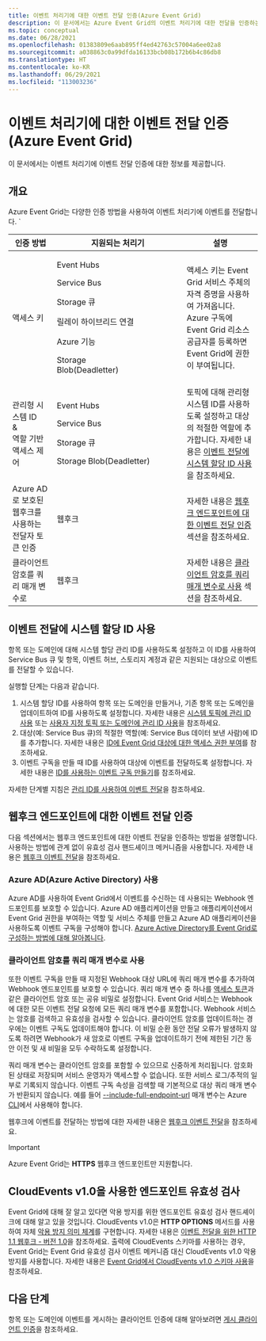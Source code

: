 ```yaml
---
title: 이벤트 처리기에 대한 이벤트 전달 인증(Azure Event Grid)
description: 이 문서에서는 Azure Event Grid의 이벤트 처리기에 대한 전달을 인증하는 다양한 방법을 설명합니다.
ms.topic: conceptual
ms.date: 06/28/2021
ms.openlocfilehash: 01383809e6aab895ff4ed42763c57004a6ee02a8
ms.sourcegitcommit: a038863c0a99dfda16133bcb08b172b6b4c86db8
ms.translationtype: HT
ms.contentlocale: ko-KR
ms.lasthandoff: 06/29/2021
ms.locfileid: "113003236"
---
```

# <a name="authenticate-event-delivery-to-event-handlers-azure-event-grid"></a>이벤트 처리기에 대한 이벤트 전달 인증(Azure Event Grid)
이 문서에서는 이벤트 처리기에 이벤트 전달 인증에 대한 정보를 제공합니다. 

## <a name="overview"></a>개요
Azure Event Grid는 다양한 인증 방법을 사용하여 이벤트 처리기에 이벤트를 전달합니다. `

| 인증 방법 | 지원되는 처리기 | 설명  |
|--|--|--|
액세스 키 | <p>Event Hubs</p><p>Service Bus</p><p>Storage 큐</p><p>릴레이 하이브리드 연결</p><p>Azure 기능</p><p>Storage Blob(Deadletter)&nbsp;&nbsp;&nbsp;&nbsp;&nbsp;&nbsp;&nbsp;&nbsp;&nbsp;&nbsp;&nbsp;&nbsp;&nbsp;&nbsp;&nbsp;&nbsp;&nbsp;&nbsp;&nbsp;&nbsp;&nbsp;&nbsp;&nbsp;&nbsp;&nbsp;&nbsp;&nbsp;</p> | 액세스 키는 Event Grid 서비스 주체의 자격 증명을 사용하여 가져옵니다. Azure 구독에 Event Grid 리소스 공급자를 등록하면 Event Grid에 권한이 부여됩니다. |  
관리형 시스템 ID <br/>&<br/> 역할 기반 액세스 제어 | <p>Event Hubs</p><p>Service Bus</p><p>Storage 큐</p><p>Storage Blob(Deadletter)</p></li></ul> | 토픽에 대해 관리형 시스템 ID를 사용하도록 설정하고 대상의 적절한 역할에 추가합니다. 자세한 내용은 [이벤트 전달에 시스템 할당 ID 사용](#use-system-assigned-identities-for-event-delivery)을 참조하세요.  |
|Azure AD로 보호된 웹후크를 사용하는 전달자 토큰 인증 | 웹후크 | 자세한 내용은 [웹후크 엔드포인트에 대한 이벤트 전달 인증](#authenticate-event-delivery-to-webhook-endpoints) 섹션을 참조하세요. |
클라이언트 암호를 쿼리 매개 변수로 | 웹후크 | 자세한 내용은 [클라이언트 암호를 쿼리 매개 변수로 사용](#using-client-secret-as-a-query-parameter) 섹션을 참조하세요. |

## <a name="use-system-assigned-identities-for-event-delivery"></a>이벤트 전달에 시스템 할당 ID 사용
항목 또는 도메인에 대해 시스템 할당 관리 ID를 사용하도록 설정하고 이 ID를 사용하여 Service Bus 큐 및 항목, 이벤트 허브, 스토리지 계정과 같은 지원되는 대상으로 이벤트를 전달할 수 있습니다.

실행할 단계는 다음과 같습니다. 

1. 시스템 할당 ID를 사용하여 항목 또는 도메인을 만들거나, 기존 항목 또는 도메인을 업데이트하여 ID를 사용하도록 설정합니다. 자세한 내용은 [시스템 토픽에 관리 ID 사용](enable-identity-system-topics.md) 또는 [사용자 지정 토픽 또는 도메인에 관리 ID 사용](enable-identity-custom-topics-domains.md)을 참조하세요.
1. 대상(예: Service Bus 큐)의 적절한 역할(예: Service Bus 데이터 보낸 사람)에 ID를 추가합니다. 자세한 내용은 [ID에 Event Grid 대상에 대한 액세스 권한 부여](add-identity-roles.md)를 참조하세요.
1. 이벤트 구독을 만들 때 ID를 사용하여 대상에 이벤트를 전달하도록 설정합니다. 자세한 내용은 [ID를 사용하는 이벤트 구독 만들기](managed-service-identity.md)를 참조하세요. 

자세한 단계별 지침은 [관리 ID를 사용하여 이벤트 전달](managed-service-identity.md)을 참조하세요.


## <a name="authenticate-event-delivery-to-webhook-endpoints"></a>웹후크 엔드포인트에 대한 이벤트 전달 인증
다음 섹션에서는 웹후크 엔드포인트에 대한 이벤트 전달을 인증하는 방법을 설명합니다. 사용하는 방법에 관계 없이 유효성 검사 핸드셰이크 메커니즘을 사용합니다. 자세한 내용은 [웹후크 이벤트 전달](webhook-event-delivery.md)을 참조하세요. 


### <a name="using-azure-active-directory-azure-ad"></a>Azure AD(Azure Active Directory) 사용
Azure AD를 사용하여 Event Grid에서 이벤트를 수신하는 데 사용되는 Webhook 엔드포인트를 보호할 수 있습니다. Azure AD 애플리케이션을 만들고 애플리케이션에서 Event Grid 권한을 부여하는 역할 및 서비스 주체를 만들고 Azure AD 애플리케이션을 사용하도록 이벤트 구독을 구성해야 합니다. [Azure Active Directory를 Event Grid로 구성하는 방법에 대해 알아봅니다](secure-webhook-delivery.md).

### <a name="using-client-secret-as-a-query-parameter"></a>클라이언트 암호를 쿼리 매개 변수로 사용
또한 이벤트 구독을 만들 때 지정된 Webhook 대상 URL에 쿼리 매개 변수를 추가하여 Webhook 엔드포인트를 보호할 수 있습니다. 쿼리 매개 변수 중 하나를 [액세스 토큰](https://en.wikipedia.org/wiki/Access_token)과 같은 클라이언트 암호 또는 공유 비밀로 설정합니다. Event Grid 서비스는 Webhook에 대한 모든 이벤트 전달 요청에 모든 쿼리 매개 변수를 포함합니다. Webhook 서비스는 암호를 검색하고 유효성을 검사할 수 있습니다. 클라이언트 암호를 업데이트하는 경우에는 이벤트 구독도 업데이트해야 합니다. 이 비밀 순환 동안 전달 오류가 발생하지 않도록 하려면 Webhook가 새 암호로 이벤트 구독을 업데이트하기 전에 제한된 기간 동안 이전 및 새 비밀을 모두 수락하도록 설정합니다. 

쿼리 매개 변수는 클라이언트 암호를 포함할 수 있으므로 신중하게 처리됩니다. 암호화된 상태로 저장되며 서비스 운영자가 액세스할 수 없습니다. 또한 서비스 로그/추적의 일부로 기록되지 않습니다. 이벤트 구독 속성을 검색할 때 기본적으로 대상 쿼리 매개 변수가 반환되지 않습니다. 예를 들어 [--include-full-endpoint-url](/cli/azure/eventgrid/event-subscription#az_eventgrid_event_subscription_show) 매개 변수는 Azure [CLI](/cli/azure)에서 사용해야 합니다.

웹후크에 이벤트를 전달하는 방법에 대한 자세한 내용은 [웹후크 이벤트 전달](webhook-event-delivery.md)을 참조하세요.

> [!IMPORTANT]
> Azure Event Grid는 **HTTPS** 웹후크 엔드포인트만 지원합니다. 

## <a name="endpoint-validation-with-cloudevents-v10"></a>CloudEvents v1.0을 사용한 엔드포인트 유효성 검사
Event Grid에 대해 잘 알고 있다면 악용 방지를 위한 엔드포인트 유효성 검사 핸드셰이크에 대해 알고 있을 것입니다. CloudEvents v1.0은 **HTTP OPTIONS** 메서드를 사용하여 자체 [악용 방지 의미 체계](webhook-event-delivery.md)를 구현합니다. 자세한 내용은 [이벤트 전달을 위한 HTTP 1.1 웹후크 - 버전 1.0](https://github.com/cloudevents/spec/blob/v1.0/http-webhook.md#4-abuse-protection)을 참조하세요. 출력에 CloudEvents 스키마를 사용하는 경우, Event Grid는 Event Grid 유효성 검사 이벤트 메커니즘 대신 CloudEvents v1.0 악용 방지를 사용합니다. 자세한 내용은 [Event Grid에서 CloudEvents v1.0 스키마 사용](cloudevents-schema.md)을 참조하세요. 


## <a name="next-steps"></a>다음 단계
항목 또는 도메인에 이벤트를 게시하는 클라이언트 인증에 대해 알아보려면 [게시 클라이언트 인증](security-authenticate-publishing-clients.md)을 참조하세요. 
